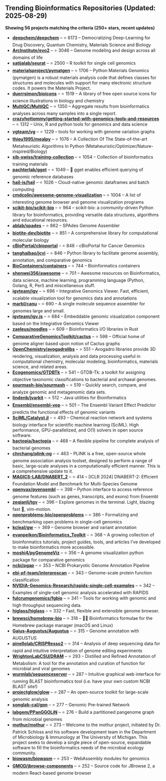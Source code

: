 ## Trending Bioinformatics Repositories (Updated: 2025-08-29)

**Showing 56 projects matching the criteria (250+ stars, recent updates)**

- **[deepchem/deepchem](https://github.com/deepchem/deepchem)** – ⭐ 6173 – Democratizing Deep-Learning for Drug Discovery, Quantum Chemistry, Materials Science and Biology
- **[ArcInstitute/evo2](https://github.com/ArcInstitute/evo2)** – ⭐ 3046 – Genome modeling and design across all domains of life
- **[satijalab/seurat](https://github.com/satijalab/seurat)** – ⭐ 2500 – R toolkit for single cell genomics
- **[materialsproject/pymatgen](https://github.com/materialsproject/pymatgen)** – ⭐ 1706 – Python Materials Genomics (pymatgen) is a robust materials analysis code that defines classes for structures and molecules with support for many electronic structure codes. It powers the Materials Project.
- **[duerrsimon/bioicons](https://github.com/duerrsimon/bioicons)** – ⭐ 1519 – A library of free open source icons for science illustrations in biology and chemistry
- **[MultiQC/MultiQC](https://github.com/MultiQC/MultiQC)** – ⭐ 1350 – Aggregate results from bioinformatics analyses across many samples into a single report.
- **[crazyhottommy/getting-started-with-genomics-tools-and-resources](https://github.com/crazyhottommy/getting-started-with-genomics-tools-and-resources)** – ⭐ 1312 – Unix, R and python tools for genomics and data science
- **[vgteam/vg](https://github.com/vgteam/vg)** – ⭐ 1229 – tools for working with genome variation graphs
- **[thieu1995/mealpy](https://github.com/thieu1995/mealpy)** – ⭐ 1076 – A Collection Of The State-of-the-art Metaheuristic Algorithms In Python (Metaheuristic/Optimizer/Nature-inspired/Biology)
- **[sib-swiss/training-collection](https://github.com/sib-swiss/training-collection)** – ⭐ 1054 – Collection of bioinformatics training materials
- **[pachterlab/gget](https://github.com/pachterlab/gget)** – ⭐ 1049 – 🧬 gget enables efficient querying of genomic reference databases
- **[hail-is/hail](https://github.com/hail-is/hail)** – ⭐ 1026 – Cloud-native genomic dataframes and batch computing
- **[cmdcolin/awesome-genome-visualization](https://github.com/cmdcolin/awesome-genome-visualization)** – ⭐ 1004 – A list of interesting genome browser and genome visualization programs
- **[scikit-bio/scikit-bio](https://github.com/scikit-bio/scikit-bio)** – ⭐ 964 – scikit-bio: a community-driven Python library for bioinformatics, providing versatile data structures, algorithms and educational resources.
- **[ablab/spades](https://github.com/ablab/spades)** – ⭐ 862 – SPAdes Genome Assembler
- **[biotite-dev/biotite](https://github.com/biotite-dev/biotite)** – ⭐ 851 – A comprehensive library for computational molecular biology
- **[cBioPortal/cbioportal](https://github.com/cBioPortal/cbioportal)** – ⭐ 848 – cBioPortal for Cancer Genomics
- **[tanghaibao/jcvi](https://github.com/tanghaibao/jcvi)** – ⭐ 846 – Python library to facilitate genome assembly, annotation, and comparative genomics
- **[BioContainers/containers](https://github.com/BioContainers/containers)** – ⭐ 744 – Bioinformatics containers
- **[shenwei356/awesome](https://github.com/shenwei356/awesome)** – ⭐ 701 – Awesome resources on Bioinformatics, data science, machine learning, programming language (Python, Golang, R, Perl) and miscellaneous stuff.
- **[igvteam/igv](https://github.com/igvteam/igv)** – ⭐ 696 – Integrative Genomics Viewer. Fast, efficient, scalable visualization tool for genomics data and annotations
- **[marbl/canu](https://github.com/marbl/canu)** – ⭐ 690 – A single molecule sequence assembler for genomes large and small.
- **[igvteam/igv.js](https://github.com/igvteam/igv.js)** – ⭐ 684 – Embeddable genomic visualization component based on the Integrative Genomics Viewer
- **[zaeleus/noodles](https://github.com/zaeleus/noodles)** – ⭐ 609 – Bioinformatics I/O libraries in Rust
- **[ComparativeGenomicsToolkit/cactus](https://github.com/ComparativeGenomicsToolkit/cactus)** – ⭐ 598 – Official home of genome aligner based upon notion of Cactus graphs
- **[OpenChemistry/avogadrolibs](https://github.com/OpenChemistry/avogadrolibs)** – ⭐ 551 – Avogadro libraries provide 3D rendering, visualization, analysis and data processing useful in computational chemistry, molecular modeling, bioinformatics, materials science, and related areas.
- **[Ecogenomics/GTDBTk](https://github.com/Ecogenomics/GTDBTk)** – ⭐ 541 – GTDB-Tk: a toolkit for assigning objective taxonomic classifications to bacterial and archaeal genomes.
- **[sourmash-bio/sourmash](https://github.com/sourmash-bio/sourmash)** – ⭐ 519 – Quickly search, compare, and analyze genomic and metagenomic data sets.
- **[lindenb/jvarkit](https://github.com/lindenb/jvarkit)** – ⭐ 512 – Java utilities for Bioinformatics
- **[Ensembl/ensembl-vep](https://github.com/Ensembl/ensembl-vep)** – ⭐ 501 – The Ensembl Variant Effect Predictor predicts the functional effects of genomic variants
- **[SciML/Catalyst.jl](https://github.com/SciML/Catalyst.jl)** – ⭐ 493 – Chemical reaction network and systems biology interface for scientific machine learning (SciML). High performance, GPU-parallelized, and O(1) solvers in open source software.
- **[bactopia/bactopia](https://github.com/bactopia/bactopia)** – ⭐ 468 – A flexible pipeline for complete analysis of bacterial genomes
- **[chrchang/plink-ng](https://github.com/chrchang/plink-ng)** – ⭐ 463 – PLINK is a free, open-source whole genome association analysis toolset, designed to perform a range of basic, large-scale analyses in a computationally efficient manner.  This is a comprehensive update to it.
- **[MAGICS-LAB/DNABERT_2](https://github.com/MAGICS-LAB/DNABERT_2)** – ⭐ 414 – [ICLR 2024] DNABERT-2: Efficient Foundation Model and Benchmark for Multi-Species Genome
- **[openvax/pyensembl](https://github.com/openvax/pyensembl)** – ⭐ 398 – Python interface to access reference genome features (such as genes, transcripts, and exons) from Ensembl
- **[zeqianli/tgv](https://github.com/zeqianli/tgv)** – ⭐ 396 – Explore genomes in the terminal. Light, blazing fast 🚀, vim-motion.
- **[openproblems-bio/openproblems](https://github.com/openproblems-bio/openproblems)** – ⭐ 386 – Formalizing and benchmarking open problems in single-cell genomics
- **[kcleal/gw](https://github.com/kcleal/gw)** – ⭐ 369 – Genome browser and variant annotation
- **[evanpeikon/Bioinformatics_Toolkit](https://github.com/evanpeikon/Bioinformatics_Toolkit)** – ⭐ 368 – A growing collection of bioinformatics tutorials, project guides, tools, and articles I’ve developed to make bioinformatics more accessible.
- **[moshi4/pyGenomeViz](https://github.com/moshi4/pyGenomeViz)** – ⭐ 356 – A genome visualization python package for comparative genomics
- **[ncbi/pgap](https://github.com/ncbi/pgap)** – ⭐ 353 – NCBI Prokaryotic Genome Annotation Pipeline
- **[ebi-pf-team/interproscan](https://github.com/ebi-pf-team/interproscan)** – ⭐ 343 – Genome-scale protein function classification
- **[NVIDIA-Genomics-Research/rapids-single-cell-examples](https://github.com/NVIDIA-Genomics-Research/rapids-single-cell-examples)** – ⭐ 342 – Examples of single-cell genomic analysis accelerated with RAPIDS
- **[fulcrumgenomics/fgbio](https://github.com/fulcrumgenomics/fgbio)** – ⭐ 341 – Tools for working with genomic and high throughput sequencing data.
- **[higlass/higlass](https://github.com/higlass/higlass)** – ⭐ 332 – Fast, flexible and extensible genome browser.
- **[brewsci/homebrew-bio](https://github.com/brewsci/homebrew-bio)** – ⭐ 318 – :beer::microscope: Bioinformatics formulae for the Homebrew package manager (macOS and Linux)
- **[Gaius-Augustus/Augustus](https://github.com/Gaius-Augustus/Augustus)** – ⭐ 315 – Genome annotation with AUGUSTUS
- **[pinellolab/CRISPResso2](https://github.com/pinellolab/CRISPResso2)** – ⭐ 314 – Analysis of deep sequencing data for rapid and intuitive interpretation of genome editing experiments
- **[WrightonLabCSU/DRAM](https://github.com/WrightonLabCSU/DRAM)** – ⭐ 293 – Distilled and Refined Annotation of Metabolism: A tool for the annotation and curation of function for microbial and viral genomes
- **[wurmlab/sequenceserver](https://github.com/wurmlab/sequenceserver)** – ⭐ 287 – Intuitive graphical web interface for running BLAST bioinformatics tool (i.e. have your own custom NCBI BLAST site!)
- **[projectglow/glow](https://github.com/projectglow/glow)** – ⭐ 287 – An open-source toolkit for large-scale genomic analysis
- **[songlab-cal/gpn](https://github.com/songlab-cal/gpn)** – ⭐ 277 – Genomic Pre-trained Network
- **[labgem/PPanGGOLiN](https://github.com/labgem/PPanGGOLiN)** – ⭐ 276 – Build a partitioned pangenome graph from microbial genomes
- **[mothur/mothur](https://github.com/mothur/mothur)** – ⭐ 273 – Welcome to the mothur project, initiated by Dr. Patrick Schloss and his software development team in the Department of Microbiology & Immunology at The University of Michigan. This project seeks to develop a single piece of open-source, expandable software to fill the bioinformatics needs of the microbial ecology community.
- **[biowasm/biowasm](https://github.com/biowasm/biowasm)** – ⭐ 253 – WebAssembly modules for genomics
- **[GMOD/jbrowse-components](https://github.com/GMOD/jbrowse-components)** – ⭐ 252 – Source code for JBrowse 2, a modern React-based genome browser
